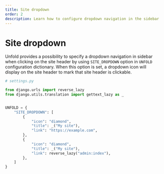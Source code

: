 ```yaml
---
title: Site dropdown
order: 2
description: Learn how to configure dropdown navigation in the sidebar when clicking on the site header in Django Unfold admin interface.
---
```


# Site dropdown

Unfold provides a possibility to specify a dropdown navigation in sidebar when clicking on the site header by using `SITE_DROPDOWN` option in `UNFOLD` configuration dictionary. When this option is set, a dropdown icon will display on the site header to mark that site header is clickable.

```python
# settings.py

from django.urls import reverse_lazy
from django.utils.translation import gettext_lazy as _


UNFOLD = {
    "SITE_DROPDOWN": [
        {
            "icon": "diamond",
            "title": _("My site"),
            "link": "https://example.com",
        },
        {
            "icon": "diamond",
            "title": _("My site"),
            "link": reverse_lazy("admin:index"),
        },
    ]
}
```
